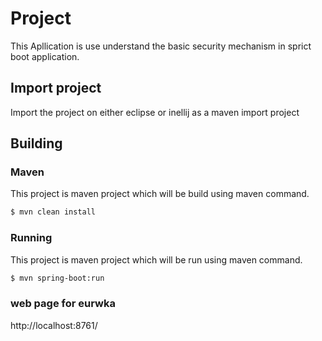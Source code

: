 # Project
This Apllication is use understand the basic security mechanism in sprict boot application.

## Import project
Import the project on either eclipse or inellij as a maven import project

## Building

### Maven
This project is maven project which will be build using maven command.

```bash
$ mvn clean install
```

### Running 
This project is maven project which will be run using maven command.

```bash
$ mvn spring-boot:run
```

### web page for eurwka

http://localhost:8761/